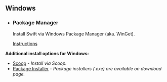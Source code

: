 ## Windows

<ul class="install-instruction">
  <li class="resource featured">
    <h3>Package Manager</h3>
    <p class="description">
      Install Swift via Windows Package Manager (aka. WinGet).
    </p>
    <a href="/install/windows#install-via-windows-package-manager" class="cta-secondary">Instructions</a>
  </li>
</ul>

**Additional install options for Windows:**

* [Scoop](/install/windows#install-via-scoop) - *Install via Scoop.*
* [Package Installer](/install/windows#traditional-installation) - *Package installers (.exe) are available on download page.*
